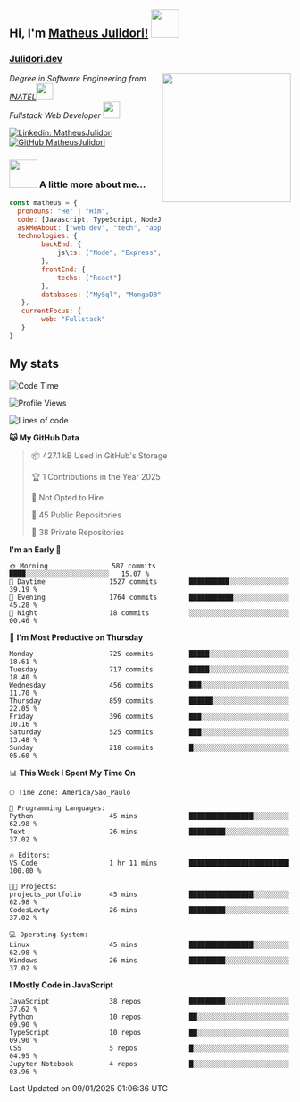<h2> Hi, I'm <a href="https://matheusjulidori.github.io" target="_blank">Matheus Julidori!</a> <img src="https://media.giphy.com/media/12oufCB0MyZ1Go/giphy.gif" width="50"></h2>
<h3><a href="https://julidori.dev/">Julidori.dev</a></h3>
<img align='right' src="https://media.giphy.com/media/3oKIPnAiaMCws8nOsE/giphy.gif" width="230" height="auto">
<p><em>Degree in Software Engineering from <a href="http://www.inatel.br" target="_blank">INATEL</a><img src="https://media.giphy.com/media/fYSnHlufseco8Fh93Z/giphy.gif" width="30"></br>
  Fullstack Web Developer <img src="https://media.giphy.com/media/WUlplcMpOCEmTGBtBW/giphy.gif" width="30">
</em></p>

[![Linkedin: MatheusJulidori](https://img.shields.io/badge/-MatheusJulidori-blue?style=flat-square&logo=Linkedin&logoColor=white&link=https://www.linkedin.com/in/MatheusJulidori/)](https://www.linkedin.com/in/MatheusJulidori/)
[![GitHub MatheusJulidori](https://img.shields.io/github/followers/matheusjulidori?label=follow&style=social)](https://github.com/MatheusJulidori)


### <img src="https://media.giphy.com/media/VgCDAzcKvsR6OM0uWg/giphy.gif" width="50"> A little more about me...  

```javascript
const matheus = {
  pronouns: "He" | "Him",
  code: [Javascript, TypeScript, NodeJS, Express, NestJS, React, MySQL, MongoDB, HTML, CSS, Python, Django, PostgreSQL],
  askMeAbout: ["web dev", "tech", "app dev", "games"],
  technologies: {
        backEnd: {
            js\ts: ["Node", "Express", "NestJS"]
        },
        frontEnd: {
            techs: ["React"]
        },
        databases: ["MySql", "MongoDB", "PostgreSQL"],
   },
   currentFocus: {
        web: "Fullstack"
   }
}
```
<h2>My stats</h2>

<!--START_SECTION:waka-->
![Code Time](http://img.shields.io/badge/Code%20Time-739%20hrs%2024%20mins-blue)

![Profile Views](http://img.shields.io/badge/Profile%20Views-0-blue)

![Lines of code](https://img.shields.io/badge/From%20Hello%20World%20I%27ve%20Written-7.5%20million%20lines%20of%20code-blue)

**🐱 My GitHub Data** 

> 📦 427.1 kB Used in GitHub's Storage 
 > 
> 🏆 1 Contributions in the Year 2025
 > 
> 🚫 Not Opted to Hire
 > 
> 📜 45 Public Repositories 
 > 
> 🔑 38 Private Repositories 
 > 
**I'm an Early 🐤** 

```text
🌞 Morning                587 commits         ████░░░░░░░░░░░░░░░░░░░░░   15.07 % 
🌆 Daytime                1527 commits        ██████████░░░░░░░░░░░░░░░   39.19 % 
🌃 Evening                1764 commits        ███████████░░░░░░░░░░░░░░   45.28 % 
🌙 Night                  18 commits          ░░░░░░░░░░░░░░░░░░░░░░░░░   00.46 % 
```
📅 **I'm Most Productive on Thursday** 

```text
Monday                   725 commits         █████░░░░░░░░░░░░░░░░░░░░   18.61 % 
Tuesday                  717 commits         █████░░░░░░░░░░░░░░░░░░░░   18.40 % 
Wednesday                456 commits         ███░░░░░░░░░░░░░░░░░░░░░░   11.70 % 
Thursday                 859 commits         ██████░░░░░░░░░░░░░░░░░░░   22.05 % 
Friday                   396 commits         ███░░░░░░░░░░░░░░░░░░░░░░   10.16 % 
Saturday                 525 commits         ███░░░░░░░░░░░░░░░░░░░░░░   13.48 % 
Sunday                   218 commits         █░░░░░░░░░░░░░░░░░░░░░░░░   05.60 % 
```


📊 **This Week I Spent My Time On** 

```text
🕑︎ Time Zone: America/Sao_Paulo

💬 Programming Languages: 
Python                   45 mins             ████████████████░░░░░░░░░   62.98 % 
Text                     26 mins             █████████░░░░░░░░░░░░░░░░   37.02 % 

🔥 Editors: 
VS Code                  1 hr 11 mins        █████████████████████████   100.00 % 

🐱‍💻 Projects: 
projects_portfolio       45 mins             ████████████████░░░░░░░░░   62.98 % 
CodesLevty               26 mins             █████████░░░░░░░░░░░░░░░░   37.02 % 

💻 Operating System: 
Linux                    45 mins             ████████████████░░░░░░░░░   62.98 % 
Windows                  26 mins             █████████░░░░░░░░░░░░░░░░   37.02 % 
```

**I Mostly Code in JavaScript** 

```text
JavaScript               38 repos            █████████░░░░░░░░░░░░░░░░   37.62 % 
Python                   10 repos            ██░░░░░░░░░░░░░░░░░░░░░░░   09.90 % 
TypeScript               10 repos            ██░░░░░░░░░░░░░░░░░░░░░░░   09.90 % 
CSS                      5 repos             █░░░░░░░░░░░░░░░░░░░░░░░░   04.95 % 
Jupyter Notebook         4 repos             █░░░░░░░░░░░░░░░░░░░░░░░░   03.96 % 
```




 Last Updated on 09/01/2025 01:06:36 UTC
<!--END_SECTION:waka-->
